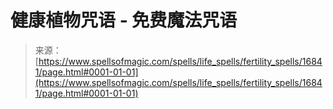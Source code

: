 <!--yml

分类：未分类

日期：2024-06-12 18:57:35

-->

# 健康植物咒语 - 免费魔法咒语

> 来源：[https://www.spellsofmagic.com/spells/life_spells/fertility_spells/16841/page.html#0001-01-01](https://www.spellsofmagic.com/spells/life_spells/fertility_spells/16841/page.html#0001-01-01)
